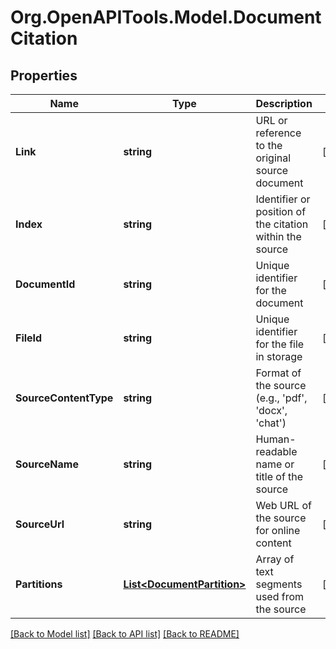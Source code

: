 # Org.OpenAPITools.Model.DocumentCitation

## Properties

Name | Type | Description | Notes
------------ | ------------- | ------------- | -------------
**Link** | **string** | URL or reference to the original source document | [optional] 
**Index** | **string** | Identifier or position of the citation within the source | [optional] 
**DocumentId** | **string** | Unique identifier for the document | [optional] 
**FileId** | **string** | Unique identifier for the file in storage | [optional] 
**SourceContentType** | **string** | Format of the source (e.g., &#39;pdf&#39;, &#39;docx&#39;, &#39;chat&#39;) | [optional] 
**SourceName** | **string** | Human-readable name or title of the source | [optional] 
**SourceUrl** | **string** | Web URL of the source for online content | [optional] 
**Partitions** | [**List&lt;DocumentPartition&gt;**](DocumentPartition.md) | Array of text segments used from the source | [optional] 

[[Back to Model list]](../../README.md#documentation-for-models) [[Back to API list]](../../README.md#documentation-for-api-endpoints) [[Back to README]](../../README.md)

